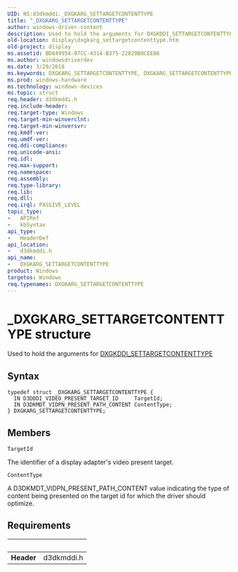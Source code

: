 ```yaml
---
UID: NS:d3dkmddi._DXGKARG_SETTARGETCONTENTTYPE
title: "_DXGKARG_SETTARGETCONTENTTYPE"
author: windows-driver-content
description: Used to hold the arguments for DXGKDDI_SETTARGETCONTENTTYPE.
old-location: display\dxgkarg_settargetcontenttype.htm
old-project: display
ms.assetid: BD849954-97CC-4314-B375-22829B0CEE86
ms.author: windowsdriverdev
ms.date: 3/29/2018
ms.keywords: DXGKARG_SETTARGETCONTENTTYPE, DXGKARG_SETTARGETCONTENTTYPE structure [Display Devices], PDXGKARG_SETTARGETCONTENTTYPE, PDXGKARG_SETTARGETCONTENTTYPE structure pointer [Display Devices], _DXGKARG_SETTARGETCONTENTTYPE, d3dkmddi/DXGKARG_SETTARGETCONTENTTYPE, d3dkmddi/PDXGKARG_SETTARGETCONTENTTYPE, display.dxgkarg_settargetcontenttype
ms.prod: windows-hardware
ms.technology: windows-devices
ms.topic: struct
req.header: d3dkmddi.h
req.include-header: 
req.target-type: Windows
req.target-min-winverclnt: 
req.target-min-winversvr: 
req.kmdf-ver: 
req.umdf-ver: 
req.ddi-compliance: 
req.unicode-ansi: 
req.idl: 
req.max-support: 
req.namespace: 
req.assembly: 
req.type-library: 
req.lib: 
req.dll: 
req.irql: PASSIVE_LEVEL
topic_type:
-	APIRef
-	kbSyntax
api_type:
-	HeaderDef
api_location:
-	d3dkmddi.h
api_name:
-	DXGKARG_SETTARGETCONTENTTYPE
product: Windows
targetos: Windows
req.typenames: DXGKARG_SETTARGETCONTENTTYPE
---
```


# _DXGKARG_SETTARGETCONTENTTYPE structure
Used to hold the arguments for <a href="https://msdn.microsoft.com/7639BF7B-6219-4490-953F-80E76CDFBAAA">DXGKDDI_SETTARGETCONTENTTYPE</a>

## Syntax
```
typedef struct _DXGKARG_SETTARGETCONTENTTYPE {
  IN D3DDDI_VIDEO_PRESENT_TARGET_ID     TargetId;
  IN D3DKMDT_VIDPN_PRESENT_PATH_CONTENT ContentType;
} DXGKARG_SETTARGETCONTENTTYPE;
```

## Members


`TargetId`

The identifier of a display adapter's video present target.

`ContentType`

A D3DKMDT_VIDPN_PRESENT_PATH_CONTENT value indicating the type of content being presented on the target id for which the driver should optimize.


## Requirements
| &nbsp; | &nbsp; |
| ---- |:---- |
| **Header** | d3dkmddi.h |